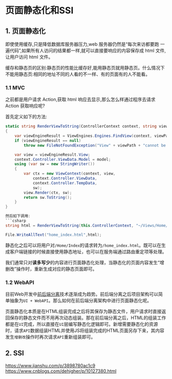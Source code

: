 # 页面静态化和SSI

## 1. 页面静态化
即使使用缓存,只是降低数据库服务器压力,web 服务器仍然是“每次来访都要跑 一遍代码”,如果所有人访问的结果都一样,就可以直接要响应的内容保存成 html 文件,让用户访问 html 文件。

缓存和静态页的区别:静态页的性能比缓存好,能用静态页就用静态页。什么情况下不能用静态页:相同的地址不同的人看的不一样、有的页面有的人不能看。

### 1.1 MVC
之前都是用户请求 Action,获取 html 响应去显示,那么怎么样通过程序去请求 Action 获取响应呢?

首先定义如下的方法:
```csharp
static string RenderViewToString(ControllerContext context, string viewPath, object model = null)
{
    var viewEngineResult = ViewEngines.Engines.FindView(context, viewPath, null);
    if (viewEngineResult == null)
        throw new FileNotFoundException("View" + viewPath + "cannot be found.");

    var view = viewEngineResult.View;
    context.Controller.ViewData.Model = model;
    using (var sw = new StringWriter())
    {
        var ctx = new ViewContext(context, view,
            context.Controller.ViewData,
            context.Controller.TempData,
            sw);
        view.Render(ctx, sw);
        return sw.ToString();
    }
}

然后如下调用:
```csharp
string html = RenderViewToString(this.ControllerContext, "~/Views/Home/Index.cshtml", person);

File.WriteAllText("home_index.html",html);
```

静态化之后可以将用户对`/Home/Index`的请求转为`/home_index.html`。既可以在生成客户端链接的时候直接使用静态地址，也可以在服务端通过路由重定项等处理。
 
我们通常只对**读多写少**的内容进行页面静态化处理，当静态化的页面内容发生“增删改”操作时，重新生成对应的静态页面即可。

### 1.2 WebAPI
目前Web开发中[前后端分离](/distribution/separatefontend.md)技术逐渐成为趋势。前后端分离之后项目架构可以简单抽象为`UI + WebAPI`。那么如何在前后端分离架构中进行页面静态化呢。

页面静态化本质是在HTML组装完成之后将其保存为静态文件，用户请求时直接返回保存的静态文件而不用再次动态组装。那在前后端分离之后，HTML的组装工作都是在`UI`完成，所以直接在`UI`层编写静态化逻辑即可。新增需要静态化的资源时，请求`API`数据组装HTML并使用JS将组装完成的HTML页面另存下来，其内容发生`增删改`操作时再次请求`API`重新组装即可。

## 2. SSI

https://www.jianshu.com/p/3898780ac1c9
https://www.cnblogs.com/dehigher/p/10127380.html
